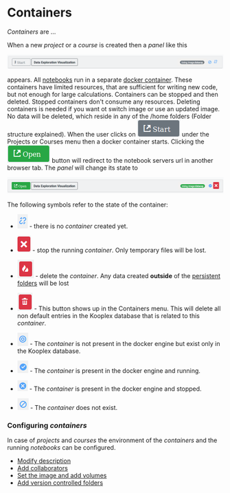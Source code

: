 Containers
=================

*Containers* are ...

When a new *project* or a *course* is created then a *panel* like this 

![cont panel](/img/container-panel-default.png)

appears.
All [notebooks](../Concepts/README.md#notebook) run in a separate [docker container](../Concepts/README.md#container). These containers have limited resources, that are sufficient for writing new code, but not enough for large calculations. Containers can be stopped and then deleted. Stopped containers don't consume any resources. Deleting containers is needed if you want ot switch image or use an updated image. No data will be deleted, which reside in any of the /home folders (Folder structure explained).
When the user clicks on ![](/img/start-btn.png) under the Projects or Courses menu then a docker container starts. Clicking the  ![](/img/open-btn.png) button will redirect to the notebook servers url in another browser tab. The *panel* will change its state to

![cont panel](/img/container-panel-started.png)

The following symbols refer to the state of the container:
* ![](/img/disconnect-symbol.png) - there is no *container* created yet.
* ![](/img/stop-btn.png) - stop the running *container*. Only temporary files will be lost.
* ![](/img/burn-btn.png) - delete the *container*. Any data created **outside** of the [persistent folders](../FolderStructure/README.md) will be lost
* ![](/img/thrsh-btn.png) - This button shows up in the Containers menu. This will delete all non default entries in the Kooplex database that is related to this  *container*.


* ![](/img/present-symbol.png) - The *container* is not present in the docker engine but exist only in the Kooplex database. 
* ![](/img/tick-symbol.png) - The *container* is present in the docker engine and running.
* ![](/img/x-symbol.png) - The *container* is present in the docker engine and stopped.
* ![](/img/deleted-symbol.png) - The *container* does not exist.

### Configuring *containers* 

In case of *projects* and *courses* the environment of the *containers* and the running *notebooks* can be configured.

* [Modify description](meta.md)
* [Add collaborators](collab.md)
* [Set the image and add volumes](image.md)
* [Add version controlled folders](vc.md)


